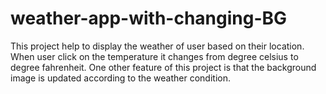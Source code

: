 # weather-app-with-changing-BG
This project help to display the weather of user based on their location.
When user click on the temperature it changes from degree celsius to degree fahrenheit.
One other feature of this project is that the background image is updated according to the weather condition.
